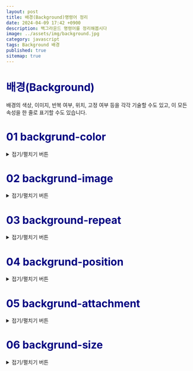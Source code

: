 ```yaml
---
layout: post
title: 배경(Background)명령어 정리
date: 2024-04-09 17:42 +0900
description: 백그라운드 명령어를 정리해봅시다
image: ../assets/img/background.jpg
category: javascript
tags: Background 배경
published: true
sitemap: true
---
```


# <span style="color:Navy">배경(Background)</span>
배경의 색상, 이미지, 반복 여부, 위치, 고정 여부 등을 각각 기술할 수도 있고, 이 모든 속성을 한 줄로 표기할 수도 있습니다.

# <span style="color:Navy">01 backgrund-color
<details>
<summary>접기/펼치기 버튼</summary>
<div markdown="1">

요소의 배경 색상을 지정하는 속성으로, 다음과 같이 표현합니다.
````
background-color: #원하는 색상코드;
````
|**속성값**|**속성설명**|
|-----|----|
|**색상값**|<span style="color:blue"> 색상명, HEX값, RGB값, HSL값, RGBA값, HSLA값
|**tranparent**|<span style="color:blue"> 투명(기본값)

</div>
</details>

# <span style="color:Navy">02 backgrund-image
<details>
<summary>접기/펼치기 버튼</summary>
<div markdown="2">

요소의 배경에 들어갈 이미지를 지정하는 속성으로, 다음과 같이 표현합니다
````
backgrund-image: url(img/이미지이름.png);
````
용량이 큰 이미지는 속도를 저하시키는 요인이 되므로, 배경에 해상도가 크거나 크기가 큰 이미지는 꼭 필요한 경우가 아니면 사용하지 않도록 합니다.

|**속성값**|**속성설명**|
|:-----:|:---:|
|**url(~)**| <span style="color:blue"> 이미지의 경로와 파일명을 기술함
|**none**| <span style="color:blue"> 배경 이미지 없음(기본값)

- 다음 예제에서는 배경 이미지를 지정하고, 그대로 두면 배경 이미지가 반복되는 것을 볼 수있습니다

<pre><code>
&lt;!DOCTYPE html&gt;
&lt;html lang="ko"&gt;
&lt;head&gt;
    &lt;meta charset="UTF-8"&gt;
    &lt;meta name="viewport" content="width=device-width, initial-scale=1.0"&gt;
    &lt;title&gt;배경이미지&lt;/title&gt;
    &lt;style type="text/css"&gt;
        p{
            width: 500px;
            padding: 20px;
            <p style="color: black;background-color: yellow; display: inline;">background-color: #원하는 색상;</p>
            <p style="color: black;background-color: yellow; display: inline;">background-image: url(이미지 위치);</p>
        }
    &lt;/style&gt;
&lt;/head&gt;
&lt;body&gt;
    &lt;p&gt;
        집 가고 싶다
    &lt;/p&gt;
&lt;/body&gt;
&lt;/html&gt;

</code></pre>

</div>
</details>

# <span style="color:Navy">03 background-repeat
<details>
<summary>접기/펼치기 버튼</summary>
<div markdown="3">

배경 이미지를 어떻게 반복시킬지를 지정하는 속성으로, 다음과 같이 표현합니다.
````
background-repeat: no-repeat;
````
|**속성값**|**속성 설명**|
|:---:|:---:|
|**repeat**| <span style="color:blue"> 배경 이미지를 가로 세로 반복하여 배치함(기본값)|
|**no-repeat**| <span style="color:blue"> 배경 이미지를 한 개만 배치함|
|**repeat-x**|<span style="color:blue">  배경 이미지를 가로로만 반복하여 배치함|
|**repeat-y**|<span style="color:blue">  배경 이미지를 세로로만 반복하여 배치함|
|**space**|  <span style="color:blue"> 배경 이미지를 반복하다가 마지막 이미지가 가로로 잘리지 않도록 배치하기 위해 이미지 사이가 벌어짐|
|**round**| <span style="color:blue"> 배경 이미지를 반복하다가 이미지가 세로로 잘리지 않도록 배치하기 위해 이미지가 납작하게 찌그러짐|


다음 예제에서는 배경 이미지를 반복시키지 않도록 속성을 부여하고 있습니다. 배경 이미지가 요소 안의 콘텐츠와
겹치지 않도록 하기 위해서는 안여백 padding 속성과 함께 사용합니다.

<pre><code>
&lt;!DOCTYPE html&gt;
&lt;html lang="ko"&gt;
&lt;head&gt;
    &lt;meta charset="UTF-8"&gt;
    &lt;meta name="viewport" content="width=device-width, initial-scale=1.0"&gt;
    &lt;title&gt;배경이미지&lt;/title&gt;
    &lt;style type="text/css"&gt;
        p{
            width: 500px;
            padding: 20px;
            background-color: #원하는 색상;
            background-image: url(이미지 위치);
            <p style="color: black;background-color: yellow; display: inline;">background-repeat: no-repeat;</p>
        }
    &lt;/style&gt;
&lt;/head&gt;
&lt;body&gt;
    &lt;p&gt;
        집 가고 싶다
    &lt;/p&gt;
&lt;/body&gt;
&lt;/html&gt;

</code></pre>
<span style="color:red">※ padding: 100px; 은 요소의 내부에 위, 아래, 왼쪽, 오른쪽 모두 100px 여백을 주라는 뜻입니다. ※</span>

</div>
</details>

# <span style="color:Navy">04 backgrund-position 
<details>
<summary>접기/펼치기 버튼</summary>
<div markdown="4">

배경 이미지를 원하는 위치로 옮겨주는 속성으로, 다음과 같이 표현합니다.
````
backgrund-position: 50% top;
````
배경 이미지를 반복시키지 않고 한 개만 배치할 경우 기본적으로 요소 안의 좌측 상단에 나타나게 되는데
backgrund-position을 이용하여 가로 위치와 세로 위치를 지정할 수 있습니다. 위 예문은 배경 이미지를 가로로는 가운데, 세로로는 상단에 위치시킨다는 의미를 가지고 있습니다.
|**위치**|**속성설명**|
|:-----:|:---:|
|**가로 위치**|<span style="color:blue"> left, right, center, px값, %값 등 (기본값:left)
|**세로 위치**|<span style="color:blue"> top, bottom, center, px값, %값 등 (기본값:top)

위치 속성을 %로 부여했을 때 한가지 주의할 점이 있는데, %가 가지는 정확한 의미에 주목해야 합니다.

px와 %를 비교해 보는 것이 좋습니다.
````
background-position: 150px 130px;
````
이 예문은 배경 이미지가 요소의 좌측으로부터 150px, 상단으로부터 130px 떨어진다는 뜻입니다.
````
background-position: 50% 30%;
````
이 예문은 **배경 이미지의 가로 50% 지점을 요소의 가로 50% 지점**에 배치하고,</br>
**배경 이미지의 세로 30% 지점을 요소의 30% 지점**에 배치한다는 뜻입니다.</br>
</br>

예를 들어 **background-position:** 100% 100%;라는 문장은 이미지의 가로 세로 끝이 요소의 가로 세로 끝에 붙도록 배치하라는 뜻으로, 즉 **background-position: right bottom**; 과 같은 결과가 됩니다.
</br>
</br>
다음 예제에서는 순서 없는 목록들에 글머리 기호를 붙이기 위해 **background-position** 속성을 부여하고,
요소 바닥에 패턴을 깔기 위해 **background-repeat** 속성을 부여하고 있습니다. 글머리 기호를 배경 이미지로 붙이기 위해 콘텐츠와 겹쳐지지 않도록 자리를 확보해야 하므로 안여백(**padding**)을 주어야 합니다.

<pre><code>
&lt;!DOCTYPE html&gt;
&lt;html lang="ko"&gt;
&lt;head&gt;
    &lt;meta charset="UTF-8"&gt;
    &lt;meta name="viewport" content="width=device-width, initial-scale=1.0"&gt;
    &lt;title&gt;배경이미지&lt;/title&gt;
    &lt;style type="text/css"&gt;
       ul{
        <p style="color: red;background-color: skyblue; display: inline;">padding-bottom: 30px;</p>
         ① <p style="color: black;background-color: yellow; display: inline;">background-image: url(이미지 위치);</p>
         ② <p style="color: black;background-color: yellow; display: inline;">background-repeat: repeat-x;</p>
         ③ <p style="color: black;background-color: yellow; display: inline;">background-position: bottom;</p>
       }
       li{
         ④ <p style="color: black;background-color: yellow; display: inline;">list-style-type: none;</p>
        <p style="color: red;background-color: skyblue; display: inline;">padding-bottom: 30px;</p>
         ⑤ <p style="color: black;background-color: yellow; display: inline;">background-image: url(이미지 위치);</p>
         ⑥ <p style="color: black;background-color: yellow; display: inline;">background-repeat: repeat-x;</p>
         ⑦ <p style="color: black;background-color: yellow; display: inline;">background-position: 0 50%;</p>
       }
        ⑧ <p style="color: black;background-color: yellow; display: inline;">ul:nth-child(2) li{</p>
            <p style="color: red;background-color: skyblue; display: inline;">padding-bottom: 10px 30px;</p>
           ⑨ <p style="color: black;background-color: yellow; display: inline;">background-image: url(이미지 위치);</p>
       }
    &lt;/style&gt;
&lt;/head&gt;
&lt;body&gt;
    &lt;h3&gt;최근 게시물&lt;/h3&gt;
    &lt;ul&gt;
          &lt;li&gt;PC 사양 알아보기&lt;/li&gt;
          &lt;li&gt;미니타워와 미들타워의 차이&lt;/li&gt;
          &lt;li&gt;어깨의 통증과 발목의 통증&lt;/li&gt;
    &lt;/ul&gt;
    &lt;ul&gt;
          &lt;li&gt;PC 사양 알아보기&lt;/li&gt;
          &lt;li&gt;미니타워와 미들타워의 차이&lt;/li&gt;
          &lt;li&gt;어깨의 통증과 발목의 통증&lt;/li&gt;
    &lt;/ul&gt;
&lt;/body&gt;
&lt;/html&gt;

</code></pre>



※ padding-bottom: 30px;은 하단의 배경 자리 확보를 위해 아래 여백을 30px 주라는 뜻입니다.</br>
※ padding: 0 20px;은 좌츽의 배경 자리 확보를 위해 좌우 여백을 각각 20px 주라는 뜻입니다.</br>
※ padding: 10px 30px;은 세로 간격을 벌리기 위해 내부에 상하 여백 10px을, 좌측 배경 자리 확보를 위해 좌우 여백 30px 주라는 뜻입니다.</br>
① ul 요소의 배경 이미지를 (**이미지 이름**)으로 지정하고,</br>
② ul 요소의 배경 이미지를 가로로만 반복하도록 지정하고,</br>
③ ul 요소의 배경 이미지를 바닥에 배치함</br>
④ li에 새로운 글머리 기호를 달기 위해 원래 기본으로 붙어 있는 글머리 기호를 제거함</br>
⑤ li 요소의 배경 이미지를 (**이미지 이름**)으로 지정하고</br>
⑥ li 요소의 배경 이미지를 반복 없이 한 개만 배치하고,</br>
⑦ li 요소의 배경 이미지를 가로로는 왼쪽에, 세로로는 가운데 배치함</br>
⑧ 두 번째 요소였던 ul의 li에만 따로 속성을 부여함</br>
⑨ 두 번째 요소였던 ul의 li에만 배경 이미지를 (**이미지 이름**)으로 지정함

</div>
</details>

# <span style="color:Navy">05 backgrund-attachment
<details>
<summary>접기/펼치기 버튼</summary>
<div markdown="5">

배경 이미지를 요소 내에 고정시킬지 화면에 고정시킬지에 대한 속성으로, 다음과 같이 표현합니다.
````
backgrund-attachment: fixed;
````
|**속성값**|**속성설명**|
|:-----:|:---:|
|**scroll**|<span style="color:blue">  배경 이미지가 요소 바닥에 붙은 것처럼 화면을 스크롤하면 따라감 (기본값)
|**fixed**|<span style="color:blue">  배경 이미지가 화면 바닥에 붙은 것처럼 화면을 스크롤해도 따라가지 않음

다음 예제에서는 화면을 스크롤했을 때 마치 카메라를 이용하여 이미지를 상하 방향으로 촬영하는 듯한 효과를 주기 위해 backgrund-attachment 속성을 부여하고 있습니다.

<pre><code>
&lt;!DOCTYPE html&gt;
&lt;html lang="ko"&gt;
&lt;head&gt;
    &lt;meta charset="UTF-8"&gt;
    &lt;meta name="viewport" content="width=device-width, initial-scale=1.0"&gt;
    &lt;title&gt;배경이미지&lt;/title&gt;
    &lt;style type="text/css"&gt;
       ul{
          min-height: 200px;
          <p style="color: black;background-color: yellow; display: inline;">background-image: url(이미지 위치);</p>
          <p style="color: black;background-color: yellow; display: inline;">background-position: repeat-x;</p>
          <p style="color: black;background-color: yellow; display: inline;">background-attachment: fixed;</p>
       }
       .btm {
          min-height: 200px;
          background: #595;
       }
    &lt;/style&gt;
&lt;/head&gt;
&lt;body&gt;
      &lt;p&gt;
          집 가고 싶다
      &lt;/p&gt;
       <p style="color: black;background-color: yellow; display: inline;">&lt;p class="이미지 이름"&gt;&lt;/p&gt;</p>
       &lt;p class="btm"&gt;집 가 고 싶 다.&lt;/p&gt;
&lt;/body&gt;
&lt;/html&gt;

</code></pre>

화면을 스크롤 해보면 배경 이미지의 사진 자체는 요소들을 따라 올라가지 않고 배경이 보이는 창(영역)만 올라가는 것을 알 수 있습니다.</br>
</br>
지금까지의 배경 관련 속성들을 띄어쓰기 하는 것만으로 한 줄로 기술할 수 있는데,</br>
다음과 같이 **backgorund** 속성으로 기술하면 됩니다.
````
background: #f00 url(이미지이름) no-repeat 50px 100px fixed;
````
이 예문은 배경색은 빨간색, 배경 이미지 (**이미지 이름**), 배경은 반복하여 좌측에서 50px, 위에서 100px 떨어진 곳에 배치하고 화면에 고정한다는 뜻입니다. 또한 **background**: 를 사용하시면서 속성을 생략할 경우 앞에 기술한 대로 각 속성은 기본값을 가지므로 다음 두 문장은 같은 결과를 갖게 됩니다.
````
background: url("이미지 위치");
background: transparent url("이미지 위치") repeat left top scroll;
````
다음은 **backfround**: 의 틀린 예문입니다.
````
background: #fdddd url ("이미지 위치")no-repeat 50px;
````
이 예문에서는 url과 괄호 사이가 떨어져 배경 이미지가 나타나지 않을 것입니다. 또한 no-repeat 앞에 띄어쓰기 하지 않을 경우에도 **IE** 구버전에서 배경 이미지가 나타나지 않을 수 있으므로 주의해야 합니다.
</div>
</details>

# <span style="color:Navy">06 backgrund-size
<details>
<summary>접기/펼치기 버튼</summary>
<div markdown="6">

CSS3에서 배경 이미지의 크기를 변경할 수 있는 속성으로, 다음과 같이 표현합니다.
````
backgrund-size: 120px 90px;
````
|**속성값**|**속성설명**|
|:-----:|:---:|
|**background-size: 80px 60px;**|<span style="color:blue"> ● 배경 이미지의 가로 크기 80px,세로 크기 60px </br> ● 이미지의 원래 비율이 찌그러질 수 있음
|**background-size: 150px;**| <span style="color:blue"> ● 배경 이미지의 가로 크기 150px,세로 크기 150px </br> ● 이미지의 원래 비율이 찌그러질 수 있음
|**background-size: 50% 100%;**| <span style="color:blue"> ● 배경 이미지의 크기를 요소의 크기의 가로 50%, 세로 100% </br> ● 이미지의 원래 비율이 찌그러질 수 있음
|**background-size: auto;**| <span style="color:blue"> ● 배경 이미지의 원래 크기로 배치하고 남는 공간은 비움 </br> ● 이미지의 원래 비율을 유지함
|**background-size: contain;**| <span style="color:blue"> ● 배경 이미지의 잘리지 않도록 배치하고 남는 공간은 비움 </br> ● 이미지의 원래 비율을 유지함
|**background-size: cover;**| <span style="color:blue"> ● 배경 이미지를 빈공간 없이 요소에 꽉 채우고 나머지는 잘림 </br> ● 이미지의 원래 비율을 유지함
</div>
</derails>

|<p style="color: green;">**NOTE**</p>|
|---|
|배경 이미지의 크기를 고정된 px 값으로 지정하는 것은 어려울 게 없으나, 모바일 App을 만들 경우 기기 의 사이즈도 나날이 다양해지는 현실에서 단순하게 px 값으로만 지정할 수가 없습니다. 여타의 이유로 인해 cover 또는 contain도 유용하게 사용되고 있습니다.|

다음 예제에서는 위 속성 값을 비교해 볼 수 있습니다.
<pre><code>
&lt;!DOCTYPE html&gt;
&lt;html lang="ko"&gt;
&lt;head&gt;
    &lt;meta charset="UTF-8"&gt;
    &lt;meta name="viewport" content="width=device-width, initial-scale=1.0"&gt;
    &lt;title&gt;배경이미지&lt;/title&gt;
    &lt;style type="text/css"&gt;
       .who {
          height: 150px;
          magin-bottom: 10px;
          <p style="color: black;background-color: yellow; display: inline;">background: #677582 url(이미지 위치); no-repeat;</p>
       }
         .who1{① <p style="color: black;background-color: yellow; display: inline;">background-size: 100px 200px;</p> }
         .who2{② <p style="color: black;background-color: yellow; display: inline;">background-size: auto;</p>}
         .who3{③ <p style="color: black;background-color: yellow; display: inline;">background-size: 80% 150%;</p>}
         .who4{④ <p style="color: black;background-color: yellow; display: inline;">background-size: cover;</p>}
         .who5{⑤ <p style="color: black;background-color: yellow; display: inline;">background-size: contain;</p>}
    &lt;/style&gt;
&lt;/head&gt;
&lt;body&gt;
      &lt;div class="who <p style="color: black;background-color: yellow; display: inline;">who1</p>"&gt;&lt;/div&gt;
      &lt;div class="who <p style="color: black;background-color: yellow; display: inline;">who2</p>"&gt;&lt;/div&gt;
      &lt;div class="who <p style="color: black;background-color: yellow; display: inline;">who3</p>"&gt;&lt;/div&gt;
      &lt;div class="who <p style="color: black;background-color: yellow; display: inline;">who4</p>"&gt;&lt;/div&gt;
      &lt;div class="who <p style="color: black;background-color: yellow; display: inline;">who5</p>"&gt;&lt;/div&gt;
&lt;/body&gt;
&lt;/html&gt;
</code></pre>

① 배경 이미지 크기를 100px 200px로 줄여 나타내고 남는 공간은 비움</br>
② 배경 이미지 크기를 원래 크기대로 나타내고, 남는 공간은 비우고 넘치는 부분은 잘림</br>
③ 배경 이미지 가로 크기는 요소 영역의 80%, 세로 크기는 요소 영역의 150% 크기로  나타내다 보니 이미지가 찌그러지고 남는 공간은 비우고 넘치는 부분은 잘림</br>
④ 배경 이미지는 길쭉한 이미지여서 가로 100% 로 채우고 넘치는 부분은 잘림 (납작한 이미지는 반대)</br>
⑤ 배경 이미지가 조금도 가려지지 않도록 축소하여 나타내고 남는 공간은 비움</br>

- **backgrund-size** 속성은 아래와 같이 background:의 맨 뒤에 '/'로 구분하여 지정할 수 있습니다.
````
background: url(이미지이름) no-repeat center / cover;
````
그러나 구형 브라우저와 구형 모바일 기기에서 작동이 안 될 수 있으니 반드시 확인한 후 사용하고 고객의 크로스크라우징 요청이 명확하지 않다면 그냥 background-size로 사용하기 바랍니다.
</div>
</derails>

# <span style="color:Navy"> 07 background-origin

<details>
<summary>접기/펼치기 버튼</summary>
<div markdown="7">

CSS3 에서 배경 이미지의 시작점을 정하는 속성으로, 다음과 같이 표현합니다
````
background-origin: border-box;
````

|**속성값**|**속성설명**|
|:-----:|:---:|
|**border-box**| 배경 이미지가 테두리의 좌측 상단 모퉁이에서 시작함
|**paadding-box**| 배경 이미지가 안여백의 좌측 상단 모퉁이에서 시작함 (기본값)
|**content-box**| 배경 이미지가 콘텐츠의 좌측 상단부터 시작함

</br>
다음 예제에서는 위 세 영역이 구체적으로 어디인지 보여주고 있습니다.

<pre><code>
&lt;!DOCTYPE html&gt;
&lt;html lang="ko"&gt;
&lt;head&gt;
    &lt;meta charset="UTF-8"&gt;
    &lt;meta name="viewport" content="width=device-width, initial-scale=1.0"&gt;
    &lt;title&gt;배경이미지의 원점&lt;/title&gt;
    &lt;style type="text/css"&gt;
       .div {
          width: 550px;
          <p style="color: black;background-color: yellow; display: inline;">padding: 25px;</p>
          magin-bottom: 20px;
          <p style="color: black;background-color: yellow; display: inline;">border: 15px double rgba(0,0,0,0,6);</p>
          background: url(이미지 위치) no-repeat;
       }
         .ori1{① <p style="color: black;background-color: yellow; display: inline;">background-origin: border-boxx;</p> }
         .ori2{② <p style="color: black;background-color: yellow; display: inline;">background-origin: padding-box;</p>}
         .ori3{③ <p style="color: black;background-color: yellow; display: inline;">background-origin: content-box;</p>}
    &lt;/style&gt;
&lt;/head&gt;
&lt;body&gt;
      &lt;div class="ori1"&gt;It's impossible not only stating good but also keeping it firm!!&lt;/div&gt;
      &lt;div class="ori2"&gt;It's impossible not only stating good but also keeping it firm!!&lt;/div&gt;
      &lt;div class="ori3"&gt;It's impossible not only stating good but also keeping it firm!!&lt;/div&gt;
&lt;/body&gt;
&lt;/html&gt;
</code></pre>
 ① border: 15px double rgba(0,0,0,0,6);는 반투명한 검정색으로 15px 굵기의 테두리를 치라는 의미입니다.</br>
 ② 배경 이미지가 좌측 상단 테두리를 포함한 영역부터 채워짐</br>
 ③ 배경 이미지가 좌측 상단 테두리를 제외한 안쪽부터 채워짐</br>
 ④ 배경 이미지가 좌측 상단 여백을 제외한 안쪽부터 채워짐</br>


</div>
</derails>

# 08<span style="color:Navy"> background-clip

<details>
<summary>접기/펼치기 버튼</summary>
<div markdown="8">

CSS3에서 배경의 영역을 정하는 속성으로, 다음과 같이 표현합니다.
````
background-clip: border-box;
````

|**속성값**|**속성설명**|
|:-----:|:---:|
|**border-box**| 배경이 테두리를 포함한 영역에 배치 (기본값)
|**paadding-box**| 배경이 테두리를 제외한 안쪽 영역에 배치됨
|**content-box**| 배경이 안여백을 제외한 콘텐츠 영역에만 배치됨
</br>
다음 예제에서는 위 세 영역이 구체적으로 어디인지 보여주고 있습니다.
</br>
</br>
<pre><code>
&lt;!DOCTYPE html&gt;
&lt;html lang="ko"&gt;
&lt;head&gt;
    &lt;meta charset="UTF-8"&gt;
    &lt;meta name="viewport" content="width=device-width, initial-scale=1.0"&gt;
    &lt;title&gt;배경이미지의 영역&lt;/title&gt;
    &lt;style type="text/css"&gt;
       .div {
          width: 550px;
          padding: 25px;
          magin-bottom: 20px;
       >border: 15px double rgba(0,0,0,0,6);
          background: #e5cadd;
       }
         .clip1{① <p style="color: black;background-color: yellow; display: inline;">background-clip: border-boxx;</p> }
         .clip2{② <p style="color: black;background-color: yellow; display: inline;">background-clip: padding-box;</p>}
         .clip3{③ <p style="color: black;background-color: yellow; display: inline;">background-clip: content-box;</p>}
    &lt;/style&gt;
&lt;/head&gt;
&lt;body&gt;
      &lt;div class="clip1"&gt;It's impossible not only stating good but also keeping it firm!!&lt;/div&gt;
      &lt;div class="clip2"&gt;It's impossible not only stating good but also keeping it firm!!&lt;/div&gt;
      &lt;div class="clip3"&gt;It's impossible not only stating good but also keeping it firm!!&lt;/div&gt;
&lt;/body&gt;
&lt;/html&gt;
</code></pre>

① 배경이 테두리를 포함한 영역에 채워짐</br>
② 배경이 테두리를 제외한 안쪽 영역에 채워짐</br>
③ 배경이 여백을 제외한 콘텐츠 영역에 채워짐</br>


</div>
</derails>


# 09<span style="color:Navy"> Image Sprite

<details>
<summary>접기/펼치기 버튼</summary>
<div markdown="9">

이미지가 많아지면 웹페이지의 로딩 속도도 느려집니다. 웹페이지의 로딩 속도를 줄여주기 위해 배경으로 사용할 여러 이미지들을 하나로 저장하고 **background-position**을 이용하여 잘라 사용하는 것이 **image sprite**입니다.
</br>

만약 세 번째 이미지만 추출하여 사용하려 할 때 **background-position** 은 몇일까요? 많은 사람들이 0 200px; 일거라고 생각하지만 반대입니다.

세로 값 양수는 이미지 판을 아래 방향으로 밀어 내린다는 뜻이고, 음수는 위로 밀어 올린다는 뜻입니다. 이미지를 잘라내기 위한 칼은 그대로 있고 바닥 이미지를 움직이는 격입니다. 따라서 세 번째 아이콘
을 잘라낸다는 것은 이미지를 **위로 200px** 밀어야 한다는 뜻이기 때문에 정답은 **background-position: 0 -200px**;입니다.
</br>
</br>
<pre><code>
&lt;!DOCTYPE html&gt;
&lt;html lang="ko"&gt;
&lt;head&gt;
    &lt;meta charset="UTF-8"&gt;
    &lt;meta name="viewport" content="width=device-width, initial-scale=1.0"&gt;
    &lt;title&gt;배경이미지의 영역&lt;/title&gt;
    &lt;style type="text/css"&gt;
       li { ① <p style="color: black;background-color: yellow; display: inline;">list-style-type: none;</p>
            margin 5px;
          }

       .lnb li a {
<p style="color: red;background-color: skyblue; display: inline;">display: block;</p>
<p style="color: red;background-color: skyblue; display: inline;">padding-left: 30px;</p>
          text-decoration: none;
          font: 25px Times;
          color #000;
          background: url(이미지 위치) no-repeat;
          ② background-size: 26px 176px;
        }
        ③  <p style="color: black;background-color: yellow; display: inline;">.lnb li:nth-child(1) a {background-position: 0 0;}</p>
        ④  <p style="color: black;background-color: yellow; display: inline;">.lnb li:nth-child(2) a {background-position: 0 -50px;}</p>
        ⑤  <p style="color: black;background-color: yellow; display: inline;">.lnb li:nth-child(3) a {background-position: 0 -100;}</p>
        ⑥  <p style="color: black;background-color: yellow; display: inline;">.lnb li:nth-child(4) a {background-position: 0 -150;}</p>
    &lt;/style&gt;
&lt;/head&gt;
&lt;body&gt;
      &lt;ul class="lnb"&gt;
       &lt;li&gt;&lt;a href="#"&gt;Theater&lt;/a&gt;&lt;/li&gt;
       &lt;li&gt;&lt;a href="#"&gt;Secret Garden&lt;/a&gt;&lt;/li&gt;
       &lt;li&gt;&lt;a href="#"&gt;Concert Hall&lt;/a&gt;&lt;/li&gt;
       &lt;li&gt;&lt;a href="#"&gt;Animal Farm&lt;/a&gt;&lt;/li&gt;
      &lt;/ul&gt;
&lt;/body&gt;
&lt;/html&gt;
</code></pre>

① 목록의 고유 글머리 기호를 제거함</br>
② 이미지의 크기를 원래 사이즈 52px X 352px의 1/2로 줄임</br>
③ 첫 번째 메뉴 Theater 앞의 보라색 배경 이미지가 이미지의 좌측 상단에 있으므로 0 0</br>
④ 두 번째 메뉴 Secret Garden 앞의 남색 배경 이미지가 상단으로부터 100px 아래에 있으므로 0 -100px이어야겠지만
이미지 사이즈를 반으로 줄였으므로 이 길이도 반으로 줄어서 0, -50px</br>
⑤ 같은 맥락에서 세 번째 메뉴는 0 -200px이 아닌 0 -100px</br>
⑥ 네 번째 메뉴도 0 -300px이 아닌 0 -150px</br>

</div>
</derails>